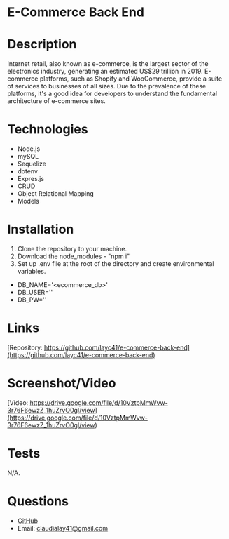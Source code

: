 # E-Commerce Back End

# Description
Internet retail, also known as e-commerce, is the largest sector of the electronics industry, generating an estimated US$29 trillion in 2019. E-commerce platforms, such as Shopify and WooCommerce, provide a suite of services to businesses of all sizes. Due to the prevalence of these platforms, it's a good idea for developers to understand the fundamental architecture of e-commerce sites.

# Technologies
* Node.js
* mySQL
* Sequelize
* dotenv
* Expres.js
* CRUD
* Object Relational Mapping
* Models

# Installation
1. Clone the repository to your machine. 
2. Download the node_modules - "npm i"
3. Set up .env file at the root of the directory and create environmental variables. 
* DB_NAME='<ecommerce_db>'
* DB_USER='<user>'
* DB_PW='<password>'

# Links
[Repository: https://github.com/layc41/e-commerce-back-end](https://github.com/layc41/e-commerce-back-end)

# Screenshot/Video
[Video: https://drive.google.com/file/d/10VztpMmWvw-3r76F6ewzZ_1huZrvO0gI/view](https://drive.google.com/file/d/10VztpMmWvw-3r76F6ewzZ_1huZrvO0gI/view)

# Tests
N/A.

# Questions
* [GitHub](https://github.com/layc41)
* Email: claudialay41@gmail.com